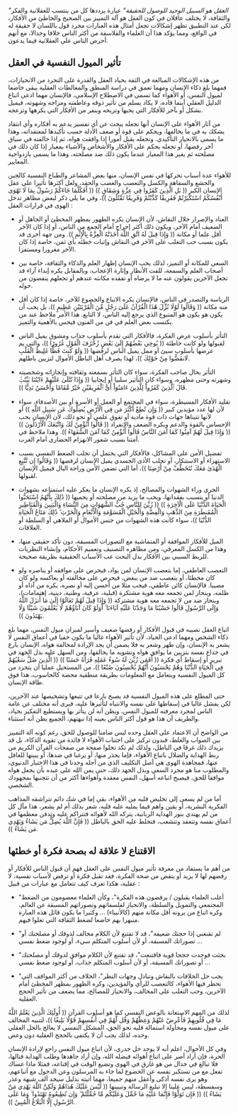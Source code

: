 *"العقل هو السبيل الوحيد للوصول للحقيقة"* عبارة يرددها كل من ينتسب للعقلانية والفكر والثقافة، لا يختلف عاقلان في كون العقل هو آلة التمييز بين الصحيح والخاطئ من الأفكار، لكن عند التطبيق تظهر إشكالات تجعل أمثال هذه العبارات مجرد قول باللسان لا حقيقة له في الواقع، ومما يؤكد هذا أن العلماء والفلاسفة من أكثر الناس خلافا وجدالا، مع أنهم أحرص الناس على العقلانية فيما يدعون.

## تأثير الميول النفسية في العقل

من هذه الإشكالات المبالغة في الثقة بحياد العقل والقدرة على التجرد من الانحيازات، فمهما بلغ ذكاء الإنسان ومهما تعمق في دراسة المنطق والمغالطات العقلية يبقى خاضعا لميول النفس، أو الأهواء كما تسمى في الاصطلاح الإسلامي، فالإنسان مهما ادعى اتباع الدليل العقلي أينما قاده، لا يكاد يسلم من تأثير ذوقه وعاطفته ومزاجه وشهوته، فيميل بشكل أو بآخر للأفكار التي يحبها وتريحه وينفر من الأفكار التي يكرهها وتزعجه.

من آثار الأهواء على الإنسان أنها تجعله يبحث عن أي تفسير يدعم به أفكاره وأي انتقاد يشكك به في ما يخالفها، ويحكم على قوة أو ضعف الأدلة حسب تأكيدها لمعتقداته، وهذا ما يسمى بالانحياز التأكيدي. وتجعله يقبل أمورا إذا وافقت هواه، ثم إذا خالفته في سياق آخر رفضها، أو تجعله يحكم على الأفكار والأشخاص والأشياء بمعيار إذا كان ذلك في مصلحته ثم يغير هذا المعيار عندما يكون ذلك ضد مصلحته، وهذا ما يسمى بازدواجية المعايير.

للأهواء عدة أسباب تحركها في نفس الإنسان، منها بعض المشاعر والطباع النفسية كالجبن والجشع والسفاهة والكسل والتعصب والغضب والحقد، ولعل أكثرها تأثيرا على عقل الإنسان الكبر (( بَلِ الَّذِينَ كَفَرُوا فِي عِزَّةٍ وَشِقَاقٍ )) (( أَفَكُلَّمَا جَاءَكُمْ رَسُولٌ بِمَا لَا تَهْوَى أَنْفُسُكُمُ اسْتَكْبَرْتُمْ فَفَرِيقًا كَذَّبْتُمْ وَفَرِيقًا تَقْتُلُونَ ))، وفي ما يلي ذكر لبعض مظاهر تدخل الهوى في قرارات العقل :

- العناد والإصرار خلال النقاش، لأن الإنسان يكره الظهور بمظهر المخطئ أو الجاهل أو الضعيف أمام الآخر، ويكون ذلك أكثر إحراج أمام الجمع من الناس، أو إذا كان الآخر أقل علما أو مكانة (( وَإِذَا قِيلَ لَهُ اتَّقِ اللَّهَ أَخَذَتْهُ الْعِزَّةُ بِالْإِثْمِ )). ومن جهة أخرى قد يكون بسبب حب التغلب على الآخر في النقاش وإثبات خطئه بأي ثمن، خاصة إذا كان الآخر مغرورا ومستفزا.
  
- السعي للمكانة أو التميز، لذلك يحب الإنسان إظهار العلم والذكاء والثقافة، خاصة بين أصحاب العلم والسمعة، للفت الأنظار وإثارة الإعجاب، وبالمقابل يكره إبداء آراء قد تجعل الآخرين يقولون عنه ما لا يرضاه أو تفقده مكانته عندهم أو تجعلهم ينفضون من حوله.
  
- الرياسة والتصدر في الناس، فالإنسان يكره الاتباع والخضوع للآخر، خاصة إذا كان أقل منه مكانة (( وَقَالُوا لَوْلَا نُزِّلَ هَٰذَا الْقُرْآنُ عَلَىٰ رَجُلٍ مِّنَ الْقَرْيَتَيْنِ عَظِيمٍ ))، بل يحب أن يكون هو يكون هو المتبوع الذي يرجع إليه الناس، لا التابع. هذا الأمر ملاحظ عند من يكتسب بعض العلم في فن من الفنون فيحس بالأهمية والتميز.
  
- التأثر بأسلوب عرض الفكرة، فالأفكار التي تقدم بأسلوب جذاب ومشوق يميل الناس لقبولها ولو كانت خاطئة (( يُوحِي بَعْضُهُمْ إِلَىٰ بَعْضٍ زُخْرُفَ الْقَوْلِ غُرُورًا ))، والتي يم عرضها بأسلوب سيئ أو ممل يميل الناس لرفضها (( وَلَوْ كُنتَ فَظًّا غَلِيظَ الْقَلْبِ لَانفَضُّوا مِنْ حَوْلِكَ ))، لهذا يصرف أهل الباطل الأموال لتزيين باطلهم.
  
- التأثر بحال صاحب الفكرة، سواء كان التأثر بسمعته وثقافته وإنجازاته وشخصيته وشهرته وحتى مظهره، وسواء كان التأثير سلبيا أو إيجابيا (( وَإِذَا تُتْلَىٰ عَلَيْهِمْ ءَايَٰتُنَا بَيِّنَٰتٍۢ قَالَ ٱلَّذِينَ كَفَرُواْ لِلَّذِينَ ءَامَنُوٓاْ أَىُّ ٱلْفَرِيقَيْنِ خَيْرٌ مَّقَامًا وَأَحْسَنُ نَدِيًّا )).
  
- تقليد الأفكار المسيطرة، سواء في المجتمع أو العمل أو الأسرة أو بين الأصدقاء، سواء لأن لها عدد مؤيدين كبير (( وَإِن تُطِعْ أَكْثَرَ مَن فِي الْأَرْضِ يُضِلُّوكَ عَن سَبِيلِ اللَّهِ )) أو لأنها تتبناها جهات ذات قوة مادية أو تفوق علمي أو نحو ذلك، لأن الإنسان يحب الإحساس بالقوة والدعم ويكره الضعف والإنفراد (( قَالُوا أَنُؤْمِنُ لَكَ وَاتَّبَعَكَ الْأَرْذَلُونَ )) (( وَإِذَا قِيلَ لَهُمْ آمِنُوا كَمَا آمَنَ النَّاسُ قَالُوا أَنُؤْمِنُ كَمَا آمَنَ السُّفَهَاءُ )). وهذا ملاحظ في أمتنا بسبب شعور الانهزام الحضاري أمام الغرب.
  
- تفضيل الأمن على المشاكل، فالأفكار التي يحتمل أن تجلب الضغط النفسي بسبب الاستهزاء أو الاستنكار، أو تجلب الأذى الجسدي يميل الإنسان لرفضها (( وَقَالُوا إِن نَّتَّبِعِ الْهُدَىٰ مَعَكَ نُتَخَطَّفْ مِنْ أَرْضِنَا ))، أما التي تضمن الأمن وراحة البال فيميل الإنسان لقبولها.
  
- الجري وراء الشهوات والمصالح، إذ يكره الإنسان ما يعكر عليه استمتاعه بشهوات الدنيا أو يتسبب بفقدانها، ويحب ما يزيد من مصلحته أو يحميها (( ذَٰلِكَ بِأَنَّهُمُ اسْتَحَبُّوا الْحَيَاةَ الدُّنْيَا عَلَى الْآخِرَةِ )) (( زُيِّنَ لِلنَّاسِ حُبُّ الشَّهَوَاتِ مِنَ النِّسَاءِ وَالْبَنِينَ وَالْقَنَاطِيرِ الْمُقَنطَرَةِ مِنَ الذَّهَبِ وَالْفِضَّةِ وَالْخَيْلِ الْمُسَوَّمَةِ وَالْأَنْعَامِ وَالْحَرْثِ ۗ ذَٰلِكَ مَتَاعُ الْحَيَاةِ الدُّنْيَا ))، سواء كانت هذه الشهوات من جنس الأموال أو الملاهي أو السلطة أو العلاقات.
  
- الميل للأفكار الموافقة أو المتماشية مع التصورات المسبقة، دون تأكد حقيقي منها، وهذا من الكسل المعرفي، ومن مظاهره التصنيف وتعميم الأحكام، وإنشاء النظريات للربط السببي بين الأفكار بدل البحث عب الأسباب الحقيقية بطريقة صحيحة.
  
- التعصب العاطفي، إما بتعصب الإنسان لمن يواد، فيحرص على موافقه أو يناصره ولو كان مخطئا، أو يتعصب ضد من يبغض، فيحرص على مخالفته أو يعاكسه ولو كان مصيبا. فالإنسان كائن عاطفي، فيحب مثلا من أحسن إليه أو نصره، يكره من آذاه أو ظلمه، وينحاز لمن تجمعه معه هوية مشتكرة (قبلية، عرقية، وطنية، دينية، إهتمامات)، وينحاز ضد من لا تجمعه معه هوية مشتركة (( وَإِذَا قِيلَ لَهُمْ تَعَالَوْا إِلَىٰ مَا أَنزَلَ اللَّهُ وَإِلَى الرَّسُولِ قَالُوا حَسْبُنَا مَا وَجَدْنَا عَلَيْهِ آبَاءَنَا ۚ أَوَلَوْ كَانَ آبَاؤُهُمْ لَا يَعْلَمُونَ شَيْئًا وَلَا يَهْتَدُونَ )).

اتباع العقل نصيبه في قبول الأفكار أو رفضها ضعيف وأسير لميزان ميول النفس، مهما بلغ ذكاء الشخص ومهما ادعى الحياد، لأن تأثير الأهواء غالبا ما يكون خفيا في أعماق النفس لا يشعر به الإنسان، وإن ظهر وشعر به فلا يضمن أن يجد الإرادة لمخالفة هواه، الإنسان بارع في خداع نفسه بتزيين ما يوافق هواه وتشويه ما يخالفها، ومن السهل عليه بذل الجهد في تبرير أو إسقاط أي فكرة (( أَفَمَن زُيِّنَ لَهُ سُوءُ عَمَلِهِ فَرَآهُ حَسَنًا )) ((  الَّذِينَ ضَلَّ سَعْيُهُمْ فِي الْحَيَاةِ الدُّنْيَا وَهُمْ يَحْسَبُونَ أَنَّهُمْ يُحْسِنُونَ صُنْعًا ))، من المستحيل عمليا أن يتجرد من كل الميول النفسية ويتعامل مع المعلومات بطريقة منطقية محضة كالحاسوب، هذا فوق طاقة الإنسان.

حتى المطلع على هذه الميول النفسية قد يصبح بارعا في تتبعها وتشخيصها عند الآخرين، لكن يفشل غالبا في إسقاطها على نفسه والانتباه لتأثيرها عليه، فيرى أنه مختلف عن عامة الناس لمجرد معرفته للميول النفس، ويظن أنه لن يتأثر بها ويستطيع التفكير بحياد، والطريف أن هذا هو قول أكثر الناس بعينه إذا نبهتهم، الجميع يظن أنه استثناء.

من الواضح أن الاعتماد على العقل وحده ليس ضامنا للوصول للحق، رغم كونه آلة التمييز بين الصواب والغلط، فبدون تركيز على اجتناب الأهواء لا فائدة من تقوية الذكاء، بل قد يزيدك ذلك غرقا في الباطل، ولذلك لم تكد تخلوا صفحة من صفحات القرآن الكريم من ربط الهداية والضلال باتباع الأهواء، فإما يحذر منها، أو يرغبا في ضدها، أو يبينها للغافل عنها، فمجاهدة الهوى هي أصل التكليف الذي من أجله وجدنا في هذا الاختبار الدنيوي، والمطلوب منا هو مجرد السعي وبذل الجهد ذلك، حتى يمن الله على عبده بأن يجعل هواه موافقا للحق، فيصبح اتباعه أسهل، النفس معقدة وأهواءها أكثر من أن تتجنبها بمجهودك الشخصي.

أما من لم يسعى إلى تخليص قلبه من الأهواء، بقي إما في شك دائم تتراشقه المذاهب الفكرية البشرية، أو يقين واهم فيما يمليه عليه قلبه، شعر بذلك أم لم يشعر، هذا مآل كل من لم يهتدي بنور الهداية الربانية، يتركه الله لأهوائه فتتراكم عليه وتدفن معظمها في أعماق نفسه وتتعقد وتتشعب، فتخلط عليه الحق بالباطل (( فَإِنَّ اللَّهَ يُضِلُّ مَن يَشَاءُ وَيَهْدِي مَن يَشَاءُ )).

## الاقتناع لا علاقة له بصحة فكرة أو خطئها

من أهم ما يستفاد من معرفة تأثير ميول النفس على العقل فهم أن قبول الناس للأفكار أو رفضهم لها لا يزيد أو ينقص من صحة الفكرة، فقد تقبل فكرة أو ترفض لأسباب نفسية، لا عقلية،  هكذا تعرف كيف تتعامل مع عبارات من قبيل :

- "أغلب العلماء يقبلون / يرفضون هذه الفكرة"، وكأن العلماء معصومون من الضغط المجتمعي والتمويل والسلطة، والانحياز لفلسفاتهم وتصوراتهم المسبقة عن العالم، وكره اتباع من يرونه أقل مكانة منهم (كالأنبياء) ... وكثيرا ما يكون قائل هذه العبارة منبهرا بهم خاضعا لضغط الثقافة التي تغلوا فيهم.
  
- "لم تقنعني إذا حجتك ضعيفة"، قد لا تقتنع لأن الكلام مخالف لذوقك أو مصلحتك أو تصوراتك المسبقة، أو لأن أسلوب المتكلم سيء، أو لوجود ضغط نفسي ...
  
- "بحثت فوجدت حججا قوية فاقتنعت"، قد تقتنع لأن الكلام موافق لذوقك أو مصلحتك أو تصوراتك المسبقة، أو لأن أسلوب المتكلم جذاب، أو لوجود ضغط نفسي ...
  
- "يجب حل الخلافات بالنقاش وتبادل وجهات النظر"، الخلاف من أكثر المواقف التي تحظر فيها الأهواء، كالتعصب للرأي والمؤيدين، وكره الظهور بمظهر المخطئ أمام الآخرين، وحب التغلب على المخالف، والانحياز للمصالح، مما يضعف من تأثير الحجج العقلية.

لذلك من المهم الاستعانة بالوعض النفسي كما هو أسلوب القرآن (( أُولَٰئِكَ الَّذِينَ يَعْلَمُ اللَّهُ مَا فِي قُلُوبِهِمْ فَأَعْرِضْ عَنْهُمْ وَعِظْهُمْ وَقُل لَّهُمْ فِي أَنفُسِهِمْ قَوْلًا بَلِيغًا ))، لتنبيه المخالف على ميول نفسه ومحاولة استمالة قلبه نحو الحق، المشكل النفسي لا يعالج بالحل العقلي وحده، لذلك يجب أن لا يكتفى بالحجج العقلية دون وعض.

وفي كل الأحوال، اعلم أنه لا يوجد حل جدري، لأن اتباع ميول النفس راجع لإرادة الإنسان الحرة، فإن أراد أصر على اتباع أهوائه فيضله الله، وإن أراد جاهدها وطلب الهداية فنالها، فلا تبالغ في جدال من هو غارق في الهوى وتضيع الوقت في إقناعه، فمثلا ماذا عساك تفعل مع من تستكبر نفسه عن الخضوع لما جاء به المرسلون وعن الدخول مع أتباعهم، وهو يرى نفسه أذكى وأعقل منهم جميعا، مهما أتيته بدليل سيجد ألف شبهة وعذر وسفسطة، ليس علينا إلا تبليغ الرسالة وتبيينها (( لَيْسَ عَلَيْكَ هُدَاهُمْ وَلَكِنَّ اللَّهَ يَهْدِي مَنْ يَشَاءُ )) (( فَإِن تَوَلَّوْا فَإِنَّمَا عَلَيْهِ مَا حُمِّلَ وَعَلَيْكُم مَّا حُمِّلْتُمْ ۖ وَإِن تُطِيعُوهُ تَهْتَدُوا ۚ وَمَا عَلَى الرَّسُولِ إِلَّا الْبَلَاغُ الْمُبِينُ )).